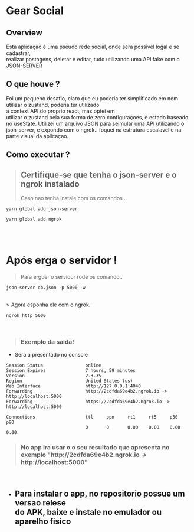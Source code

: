 # Gear Social

## Overview

Esta aplicação é uma pseudo rede social, onde sera possivel logal e se cadastrar, <br>
realizar postagens, deletar e editar, tudo utilizando uma API fake com o JSON-SERVER <br>

## O que houve ?

Foi um pequeno desafio, claro que eu poderia ter simplificado em nem utilizar o zustand, poderia ter utilizado <br> a context API do proprio react, mas optei em <br> utilizar o zustand pela sua forma de zero configuraçoes, e estado baseado no useState. Utilizei um arquivo JSON para seimular uma API utilizando o <br> json-server, e expondo com o ngrok.. foquei na estrutura escalavel e na parte visual da aplicaçao.

## Como executar ?

> <h2><b>Certifique-se que tenha o json-server e o ngrok instalado</h2></b> Caso nao tenha instale com os comandos ..

````
yarn global add json-server
````

```
yarn global add ngrok
```

<br><br>
# Após erga o servidor !

> Para erguer o servidor rode os comando..

```
json-server db.json -p 5000 -w
```
<br>
> Agora esponha ele com o ngrok..

```
ngrok http 5000
```
<br>

> <h3> Exemplo da saida!</h3>

* Sera a presentado no console

````
Session Status                online                                                                          
Session Expires               7 hours, 59 minutes                                                             
Version                       2.3.35                                                                          
Region                        United States (us)                                                              
Web Interface                 http://127.0.0.1:4040                                                           
Forwarding                    http://2cdfda69e4b2.ngrok.io -> http://localhost:5000                           
Forwarding                    https://2cdfda69e4b2.ngrok.io -> http://localhost:5000                          
                                                                                                              
Connections                   ttl     opn     rt1     rt5     p50     p90                                     
                              0       0       0.00    0.00    0.00    0.00
````

> <h3> No app ira usar o o seu resultado que apresenta no exemplo "http://2cdfda69e4b2.ngrok.io -> http://localhost:5000" </h3>

<br>

* <h2>Para instalar o app, no repositorio possue um versao relese <br> do APK, baixe e instale no emulador ou aparelho fisico</h2>